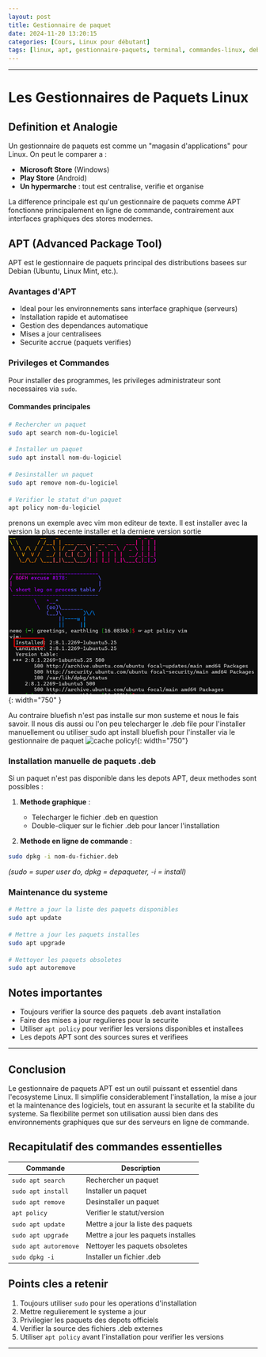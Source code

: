 ```yaml
---
layout: post
title: Gestionnaire de paquet
date: 2024-11-20 13:20:15
categories: [Cours, Linux pour débutant]
tags: [linux, apt, gestionnaire-paquets, terminal, commandes-linux, debian, ubuntu, administration-systeme, dpkg, paquets-deb, maintenance-systeme, sudo, ligne-de-commande]
---
```


---
# Les Gestionnaires de Paquets Linux

## Definition et Analogie
Un gestionnaire de paquets est comme un "magasin d'applications" pour Linux. On peut le comparer a :
- **Microsoft Store** (Windows)
- **Play Store** (Android)
- **Un hypermarche** : tout est centralise, verifie et organise

La difference principale est qu'un gestionnaire de paquets comme APT fonctionne principalement en ligne de commande, contrairement aux interfaces graphiques des stores modernes.

## APT (Advanced Package Tool)
APT est le gestionnaire de paquets principal des distributions basees sur Debian (Ubuntu, Linux Mint, etc.).

### Avantages d'APT
- Ideal pour les environnements sans interface graphique (serveurs)
- Installation rapide et automatisee
- Gestion des dependances automatique
- Mises a jour centralisees
- Securite accrue (paquets verifies)

### Privileges et Commandes
Pour installer des programmes, les privileges administrateur sont necessaires via `sudo`.

#### Commandes principales
```bash
# Rechercher un paquet
sudo apt search nom-du-logiciel

# Installer un paquet
sudo apt install nom-du-logiciel

# Desinstaller un paquet
sudo apt remove nom-du-logiciel

# Verifier le statut d'un paquet
apt policy nom-du-logiciel
```
prenons un exemple avec vim mon editeur de texte. Il est installer avec la version la plus recente installer et la derniere version sortie
![cache policy!](/images/cache-policy-yes.png){: width="750" }

Au contraire bluefish n'est pas installe sur mon susteme et nous le fais savoir. Il nous dis aussi ou l'on peu telecharger le .deb file pour l'installer manuellement ou utiliser sudo apt install bluefish pour l'installer via le gestionnaire de paquet
![cache policy!](/images/cache-policy-none){: width="750"}


### Installation manuelle de paquets .deb
Si un paquet n'est pas disponible dans les depots APT, deux methodes sont possibles :

1. **Methode graphique** :
   - Telecharger le fichier .deb en question
   - Double-cliquer sur le fichier .deb pour lancer l'installation
   
2. **Methode en ligne de commande** :
```bash
sudo dpkg -i nom-du-fichier.deb
```
*(sudo = super user do, dpkg = depaqueter, -i = install)*

### Maintenance du systeme

```bash
# Mettre a jour la liste des paquets disponibles
sudo apt update

# Mettre a jour les paquets installes
sudo apt upgrade

# Nettoyer les paquets obsoletes
sudo apt autoremove
```

## Notes importantes
- Toujours verifier la source des paquets .deb avant installation
- Faire des mises a jour regulieres pour la securite
- Utiliser `apt policy` pour verifier les versions disponibles et installees
- Les depots APT sont des sources sures et verifiees

---
## Conclusion

Le gestionnaire de paquets APT est un outil puissant et essentiel dans l'ecosysteme Linux. Il simplifie considerablement l'installation, la mise a jour et la maintenance des logiciels, tout en assurant la securite et la stabilite du systeme. Sa flexibilite permet son utilisation aussi bien dans des environnements graphiques que sur des serveurs en ligne de commande.

## Recapitulatif des commandes essentielles

|Commande|Description|
|---|---|
|`sudo apt search`|Rechercher un paquet|
|`sudo apt install`|Installer un paquet|
|`sudo apt remove`|Desinstaller un paquet|
|`apt policy`|Verifier le statut/version|
|`sudo apt update`|Mettre a jour la liste des paquets|
|`sudo apt upgrade`|Mettre a jour les paquets installes|
|`sudo apt autoremove`|Nettoyer les paquets obsoletes|
|`sudo dpkg -i`|Installer un fichier .deb|

## Points cles a retenir

1. Toujours utiliser `sudo` pour les operations d'installation
2. Mettre regulierement le systeme a jour
3. Privilegier les paquets des depots officiels
4. Verifier la source des fichiers .deb externes
5. Utiliser `apt policy` avant l'installation pour verifier les versions

---
